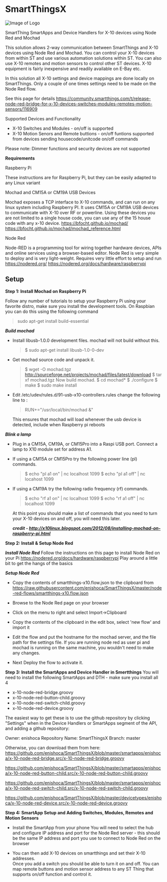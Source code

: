 # SmartThingsX
![Image of Logo](https://github.com/enishoca/SmartThingsX/raw/master/x1oredb.png)

SmartThing SmartApps and Device Handlers for X-10 devices using Node Red and Mochad

This solution allows 2-way communication between SmartThings and X-10 devices using Node Red and Mochad.  You can control your X-10 devices from within ST and use various automation solutions within ST.  You can also use X-10 remotes and motion sensors to control other ST devices.   X-10 equipment is fairly inexpensive and  readily available on E-Bay etc.

In this solution all X-10 settings and device mappings are done locally on SmartThings. Only a couple of one times settings need to be made on the Node Red flow.   

See this page for details 
https://community.smartthings.com/t/release-node-red-bridge-for-x-10-devices-switches-modules-remotes-motion-sensors/116909

Supported Devices and Functionality
* X-10 Switches and Modules -  on/off is supported
* X-10 Motion Senors and Remote buttions -  on/off funtions supported from devices sending housecode/unitcode on/off commands

Please note: Dimmer functions and security devices are not supported

**Requirements**

Raspberry Pi 

These instructions are for Raspberry Pi, but they can be easily adapted to any Linux variant

Mochad and CM15A or CM19A USB Devices

Mochad exposes a TCP interface to X-10 commands, and can run on any linux system including Raspberry PI. It uses CM15A or CM19A USB devices to communicate with X-10 over RF or powerline. Using these devices you are not limited to a single house code, you can use any of the 15 house code with any x-10 device.
https://bfocht.github.io/mochad/
https://bfocht.github.io/mochad/mochad_reference.html

Node Red

Node-RED is a programming tool for wiring together hardware devices, APIs and online services using a browser-based editor.  Node Red is very simple to deploy and is very light-weight. Requires very little effort to setup and run
https://nodered.org/ 
https://nodered.org/docs/hardware/raspberrypi 


Setup
-------------------------------------
**Step 1: Install Mochad on Raspberry Pi**

Follow any number of tutorials to setup your Raspberry Pi using your favorite distro, make sure you install the development tools. On Raspbian you can do this using the following command

> sudo apt-get install build-essential

***Build mochad***

* Install libusb-1.0.0 development files. mochad will not build without this.

  > $ sudo apt-get install libusb-1.0-0-dev

* Get mochad source code and unpack it.

  > $ wget -O mochad.tgz http://sourceforge.net/projects/mochad/files/latest/download 
  > $ tar xf mochad.tgz
  > Now build mochad.
  > $ cd mochad*
  > $ ./configure
  > $ make
  > $ sudo make install

* Edit /etc/udev/rules.d/91-usb-x10-controllers.rules change the following line to : 

  > RUN+="/usr/local/bin/mochad &"  

  This ensures that mochad will load whenever the usb device is detected, include when Raspberry pi reboots

 ***Blink a lamp***

  * Plug in a CM15A, CM19A, or CM15Pro into a Raspi USB port.  Connect a lamp to X10 module set for address A1.
* If using a CM15A or CM15Pro try the following power line (pl) commands.
    > $ echo "pl a1 on" | nc localhost 1099
    > $ echo "pl a1 off" | nc locahost 1099

* If using a CM19A try the following radio frequency (rf) commands.
  > $ echo "rf a1 on" | nc localhost 1099
  > $ echo "rf a1 off" | nc localhost 1099

  At this point you should make a list of commands that you need to turn your X-10 devices on and off, you will need this later.


  ***credit - http://x10linux.blogspot.com/2012/08/installing-mochad-on-raspberry-pi.html*** 

**Step 2: Install & Setup Node Red**

 ***Install Node Red***
Follow the instructions on this page to install Node Red on your Pi https://nodered.org/docs/hardware/raspberrypi 
Play around a little bit to get the hangs of the basics

 ***Setup Node Red***
* Copy the contents of smartthings-x10.flow.json to the clipboard from https://raw.githubusercontent.com/enishoca/SmartThingsX/master/node-red-flows/smartthings-x10.flow.json

* Browse to the Node Red page on your browser

* Click on the menu to right and select Import->Clipboard


* Copy the contents of the clipboard in the edit box, select 'new flow' and import it


* Edit the flow and put the hostname for the mochad server, and the file path for the settings file.  If you are running node red as user pi and mochad is running on the same machine, you wouldn't need to make any changes.  

* Next Deploy the flow to activate it.
 
**Step 3: Install the SmartApps and Device Handler in Smertthings**
You will need to install the following SmartApps and DTH - make sure you install all 4
* x-10-node-red-bridge.groovy
* x-10-node-red-button-child.groovy
* x-10-node-red-switch-child.groovy
* x-10-node-red-device.groovy

The easiest way to get these is to use the github repository by clicking "Settings" when in the Device Handlers or SmartApps segment of the API, and adding a github repository:

Owner: enishoca
Repository Name: SmartThingsX
Branch: master

Otherwise, you can download them from here:
https://github.com/enishoca/SmartThingsX/blob/master/smartapps/enishoca/x-10-node-red-bridge.src/x-10-node-red-bridge.groovy

https://github.com/enishoca/SmartThingsX/blob/master/smartapps/enishoca/x-10-node-red-button-child.src/x-10-node-red-button-child.groovy

https://github.com/enishoca/SmartThingsX/blob/master/smartapps/enishoca/x-10-node-red-switch-child.src/x-10-node-red-switch-child.groovy

https://github.com/enishoca/SmartThingsX/blob/master/devicetypes/enishoca/x-10-node-red-device.src/x-10-node-red-device.groovy


**Step 4: SmartApp Setup and Adding Switches, Modules, Remotes and Motion Sensors**
* Install the SmartApp from your phone 
You will need to select the hub and configure IP address and port for the Node Red server - this should be the same IP address and port you use to connect to Node Red on the browser 

* You can then add X-10 devices on smartthings and set their X-10 addresses.  
Once you add a switch you should be able to turn it on and off.  You can map remote buttons and motion sensor address to any ST Thing that supports on/off function and control it.

